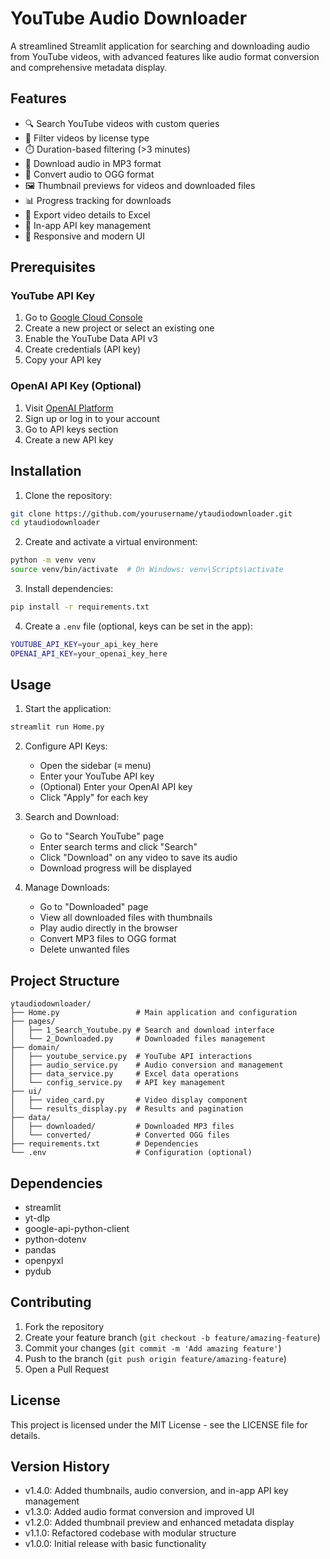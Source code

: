 # YouTube Audio Downloader

A streamlined Streamlit application for searching and downloading audio from YouTube videos, with advanced features like audio format conversion and comprehensive metadata display.

## Features

- 🔍 Search YouTube videos with custom queries
- 📜 Filter videos by license type
- ⏱️ Duration-based filtering (>3 minutes)
- 🎵 Download audio in MP3 format
- 🔄 Convert audio to OGG format
- 🖼️ Thumbnail previews for videos and downloaded files
- 📊 Progress tracking for downloads
- 📑 Export video details to Excel
- 🔑 In-app API key management
- 📱 Responsive and modern UI

## Prerequisites

### YouTube API Key
1. Go to [Google Cloud Console](https://console.cloud.google.com/)
2. Create a new project or select an existing one
3. Enable the YouTube Data API v3
4. Create credentials (API key)
5. Copy your API key

### OpenAI API Key (Optional)
1. Visit [OpenAI Platform](https://platform.openai.com/)
2. Sign up or log in to your account
3. Go to API keys section
4. Create a new API key

## Installation

1. Clone the repository:
```bash
git clone https://github.com/yourusername/ytaudiodownloader.git
cd ytaudiodownloader
```

2. Create and activate a virtual environment:
```bash
python -m venv venv
source venv/bin/activate  # On Windows: venv\Scripts\activate
```

3. Install dependencies:
```bash
pip install -r requirements.txt
```

4. Create a `.env` file (optional, keys can be set in the app):
```bash
YOUTUBE_API_KEY=your_api_key_here
OPENAI_API_KEY=your_openai_key_here
```

## Usage

1. Start the application:
```bash
streamlit run Home.py
```

2. Configure API Keys:
   - Open the sidebar (≡ menu)
   - Enter your YouTube API key
   - (Optional) Enter your OpenAI API key
   - Click "Apply" for each key

3. Search and Download:
   - Go to "Search YouTube" page
   - Enter search terms and click "Search"
   - Click "Download" on any video to save its audio
   - Download progress will be displayed

4. Manage Downloads:
   - Go to "Downloaded" page
   - View all downloaded files with thumbnails
   - Play audio directly in the browser
   - Convert MP3 files to OGG format
   - Delete unwanted files

## Project Structure

```
ytaudiodownloader/
├── Home.py                 # Main application and configuration
├── pages/
│   ├── 1_Search_Youtube.py # Search and download interface
│   └── 2_Downloaded.py     # Downloaded files management
├── domain/
│   ├── youtube_service.py  # YouTube API interactions
│   ├── audio_service.py    # Audio conversion and management
│   ├── data_service.py     # Excel data operations
│   └── config_service.py   # API key management
├── ui/
│   ├── video_card.py       # Video display component
│   └── results_display.py  # Results and pagination
├── data/
│   ├── downloaded/         # Downloaded MP3 files
│   └── converted/          # Converted OGG files
├── requirements.txt        # Dependencies
└── .env                    # Configuration (optional)
```

## Dependencies

- streamlit
- yt-dlp
- google-api-python-client
- python-dotenv
- pandas
- openpyxl
- pydub

## Contributing

1. Fork the repository
2. Create your feature branch (`git checkout -b feature/amazing-feature`)
3. Commit your changes (`git commit -m 'Add amazing feature'`)
4. Push to the branch (`git push origin feature/amazing-feature`)
5. Open a Pull Request

## License

This project is licensed under the MIT License - see the LICENSE file for details.

## Version History

- v1.4.0: Added thumbnails, audio conversion, and in-app API key management
- v1.3.0: Added audio format conversion and improved UI
- v1.2.0: Added thumbnail preview and enhanced metadata display
- v1.1.0: Refactored codebase with modular structure
- v1.0.0: Initial release with basic functionality

